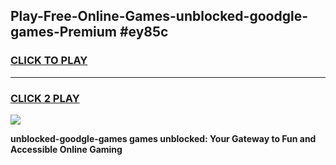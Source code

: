 
## Play-Free-Online-Games-unblocked-goodgle-games-Premium #ey85c
<h3>
<a href="https://premium.freeplayer.one?title=unblocked-goodgle-games&ref=8M">CLICK TO PLAY</a></h3>
<hr>

<h3>
<a href="https://premium.freeplayer.one?title=unblocked-goodgle-games&ref=8M">CLICK 2 PLAY</a>
  
</h3>

<a href="https://premium.freeplayer.one?title=unblocked-goodgle-games&ref=8M"><img src="https://clearcache.store/games.png"></a>


**unblocked-goodgle-games games unblocked: Your Gateway to Fun and Accessible Online Gaming**
